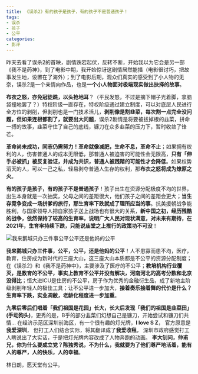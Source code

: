 ```yaml
---
title: 《误杀2》有的孩子是孩子，有的孩子不是普通孩子！
tags: 
- 误杀
- 孩子
- 公平
categories:
- 影评
---
```




昨天去看了误杀2的首映，剧情跌宕起伏，反转不断，开始我以为它会是另一部《我不是药神》，到了电影中期，我开始惊讶这剧情居然能播（电影很讨巧，把故事发生地，设置在了海外）；到了电影后期，观众们真实的感受到了小人物的无奈，误杀2是一个亲情向作品，也是**一个小人物面对极端现实做出抉择的故事**。



**布衣之怒，亦免冠徒跣，以头抢地耳**？（平民发怒，不过是摘下帽子光着脚，拿脑袋撞地罢了？）特权阶级一直存在，特权阶级通过建立制度，可以对底层人民进行全方位的剥削，但剥削也是一门技术活儿，**剥削像是割韭菜，每次割一点完全没问题，但如果连根都割了，就要出大问题**，误杀2剧情是将要被拔掉根的韭菜，拼命一搏的故事，韭菜守住了自己的底线，镰刀在众多韭菜的压力下，暂时收敛了锋芒。



**革命尚未成功，同志仍需努力！革命就像减肥，生命不息，革命不止**；如果拥有权利的人，伤害普通人的成本无限低，那普通人被迫害的可能性会无限高，**只有「伸手必被抓」被反复验证，并成为共识，普通人被践踏的可能性才会降低**。如果权势滔天的人，可以一己之私，轻易剥夺普通人生存的权利，那**布衣之怒将成为燎原之火**。



**有的孩子是孩子，有的孩子不是普通孩子**！孩子出生在资源分配极度不均的世界，出生本身就是一次抽奖，父母之间的差距很大，他们孩子之间的差距会更大；**当生存竞争变成一场拼爹的旅行，那生育率下跌就成了理所应当的事**。抗美援朝战争能胜利，与国家领导人把自家孩子送上战场也有很大的关系，**新中国之初，经历残酷的战争，依然保持了较高的生育率，说明广大人民对现状满意，对未来有期待，在2021年，生育率持续下跌，只能说庙堂之上推行的政策功不可没**！

![我来鹅城只办三件事公平公平还是他妈的公平](https://cdn.fangyuanxiaozhan.com/assets/1639811427504zSyJbFdX.png)

**我来鹅城只办三件事，公平，公平，还是他妈的公平**！人不患寡而患不均，医疗，教育，住房成为新时代的三座大山，这三座大山本质都是不公平的资源分配制度；在《误杀2》和《我不是药神中》，主要涉及了医疗的不公平；**教培机构行业覆灭，是教育的不公平，事实上教育不公平并没有解决，河南河北的高考分数和北京没得比**；恒大进ICU是住房的不公平，房子作为优秀的金融衍生品，成了新地主阶级剥削年轻人的极佳工具；让不公平进一步加大，**接着奏乐接着舞的代价是什么？生育率下跌，实业凋敝，老龄化程度进一步加重**。



**九零后零后们唱着「我们祖国是花园」长大，长大后发现「我们的祖国是韭菜田」(手动狗头)**，更秀的是，B乎的部分韭菜们幻想自己是镰刀，开始尝试和镰刀们共情... 在经济示范区深圳前海区，有一个很有趣的灯光牌，**I love S Z**， 官方原意是**我爱深圳**， 但打工人们结合实际，将其翻译成了**我爱收租**， 深圳市政府感觉打工人瞎说出了大实话，于是把灯光牌内容改成了人物奔跑的动画。   **李大钊问，仲甫兄，你为什么要成立党？陈独秀说，不为什么，我就要为了他们尊严地活着，能有人的尊严，人的快乐，人的幸福**。



林日朗，愿天堂有公平。











